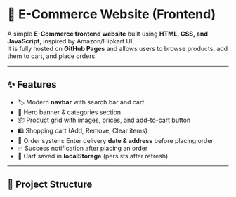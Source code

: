 # 🛒 E-Commerce Website (Frontend)

A simple **E-Commerce frontend website** built using **HTML, CSS, and JavaScript**, inspired by Amazon/Flipkart UI.  
It is fully hosted on **GitHub Pages** and allows users to browse products, add them to cart, and place orders.

---

## ✨ Features
- 🏷️ Modern **navbar** with search bar and cart  
- 🎉 Hero banner & categories section  
- 📦 Product grid with images, prices, and add-to-cart button  
- 🛍️ Shopping cart (Add, Remove, Clear items)  
- 📝 Order system: Enter delivery **date & address** before placing order  
- ✅ Success notification after placing an order  
- 💾 Cart saved in **localStorage** (persists after refresh)  

---

## 📂 Project Structure
